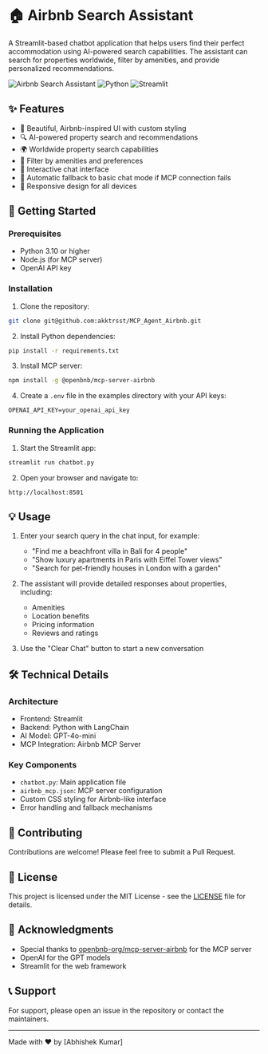 # 🏠 Airbnb Search Assistant

A Streamlit-based chatbot application that helps users find their perfect accommodation using AI-powered search capabilities. The assistant can search for properties worldwide, filter by amenities, and provide personalized recommendations.

![Airbnb Search Assistant](https://img.shields.io/badge/Status-Active-success)
![Python](https://img.shields.io/badge/Python-3.8%2B-blue)
![Streamlit](https://img.shields.io/badge/Streamlit-1.32.0%2B-orange)

## ✨ Features

- 🎨 Beautiful, Airbnb-inspired UI with custom styling
- 🔍 AI-powered property search and recommendations
- 🌍 Worldwide property search capabilities
- 🏡 Filter by amenities and preferences
- 💬 Interactive chat interface
- 🔄 Automatic fallback to basic chat mode if MCP connection fails
- 📱 Responsive design for all devices

## 🚀 Getting Started

### Prerequisites

- Python 3.10 or higher
- Node.js (for MCP server)
- OpenAI API key

### Installation

1. Clone the repository:
```bash
git clone git@github.com:akktrsst/MCP_Agent_Airbnb.git
```

2. Install Python dependencies:
```bash
pip install -r requirements.txt
```

3. Install MCP server:
```bash
npm install -g @openbnb/mcp-server-airbnb
```

4. Create a `.env` file in the examples directory with your API keys:
```env
OPENAI_API_KEY=your_openai_api_key
```

### Running the Application

1. Start the Streamlit app:
```bash
streamlit run chatbot.py
```

2. Open your browser and navigate to:
```
http://localhost:8501
```

## 💡 Usage

1. Enter your search query in the chat input, for example:
   - "Find me a beachfront villa in Bali for 4 people"
   - "Show luxury apartments in Paris with Eiffel Tower views"
   - "Search for pet-friendly houses in London with a garden"

2. The assistant will provide detailed responses about properties, including:
   - Amenities
   - Location benefits
   - Pricing information
   - Reviews and ratings

3. Use the "Clear Chat" button to start a new conversation

## 🛠️ Technical Details

### Architecture

- Frontend: Streamlit
- Backend: Python with LangChain
- AI Model: GPT-4o-mini
- MCP Integration: Airbnb MCP Server

### Key Components

- `chatbot.py`: Main application file
- `airbnb_mcp.json`: MCP server configuration
- Custom CSS styling for Airbnb-like interface
- Error handling and fallback mechanisms

## 🤝 Contributing

Contributions are welcome! Please feel free to submit a Pull Request.

## 📝 License

This project is licensed under the MIT License - see the [LICENSE](LICENSE) file for details.

## 🙏 Acknowledgments

- Special thanks to [openbnb-org/mcp-server-airbnb](https://github.com/openbnb-org/mcp-server-airbnb) for the MCP server
- OpenAI for the GPT models
- Streamlit for the web framework

## 📞 Support

For support, please open an issue in the repository or contact the maintainers.

---

Made with ❤️ by [Abhishek Kumar] 
